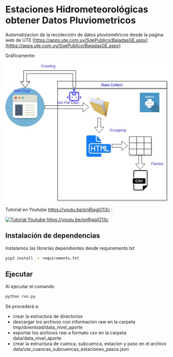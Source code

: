 # Estaciones Hidrometeorológicas obtener Datos Pluviometricos
Automatizacion de la recolección de datos pluviométricos desde la pagina web de UTE [https://apps.ute.com.uy/SgePublico/BajadasGE.aspx](https://apps.ute.com.uy/SgePublico/BajadasGE.aspx)



Gráficamente:

![ValidacionProductosSatelitales](assets/img/ValidacionProductosSatelitales-Page-3.jpg "Diagrama del proceso.")

Tutorial en Youtube https://youtu.be/pnRjagjO13c :

[![Tutorial Youtube https://youtu.be/pnRjagjO13c ](https://img.youtube.com/vi/pnRjagjO13c/0.jpg)](https://www.youtube.com/watch?v=pnRjagjO13c)



## Instalación de dependencias
Instalamos las librerías dependientes desde requirements.txt

```bash
pip3 install -r requirements.txt
```

## Ejecutar
Al ejecutar el comando

```bash
python run.py
```
Se procederá a:
- crear la estructura de directorios
- descargar los archivos con informacion raw en la carpeta  tmp/download/data_nivel_aporte
- exportar los archivos raw a formato csv en la carpeta data/data_nivel_aporte
- crear la estructura de cuenca, subcuenca, estacion y paso en el archivo data/ute_cuencas_subcuencas_estaciones_pasos.json


 
